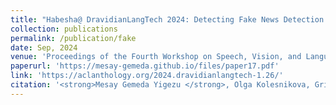 ```yaml
---
title: "Habesha@ DravidianLangTech 2024: Detecting Fake News Detection in Dravidian Languages using Deep Learning"
collection: publications
permalink: /publication/fake
date: Sep, 2024
venue: 'Proceedings of the Fourth Workshop on Speech, Vision, and Language Technologies for Dravidian Languages'
paperurl: 'https://mesay-gemeda.github.io/files/paper17.pdf'
link: 'https://aclanthology.org/2024.dravidianlangtech-1.26/'
citation: '<strong>Mesay Gemeda Yigezu </strong>, Olga Kolesnikova, Grigori Sidorov, Alexander Gelbukh. 2024. &quot;Habesha@ DravidianLangTech 2024: Detecting Fake News Detection in Dravidian Languages using Deep Learning.&quot; <i>Proceedings of the Fourth Workshop on Speech, Vision, and Language Technologies for Dravidian Languages</i>'
---
```

